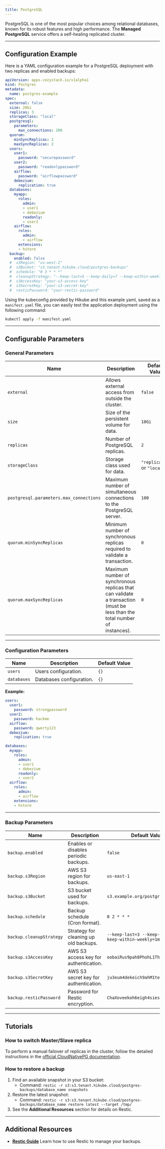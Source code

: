 ```yaml
---
title: PostgreSQL
---
```


PostgreSQL is one of the most popular choices among relational databases, known for its robust features and high performance. The **Managed PostgreSQL** service offers a self-healing replicated cluster.

---

## Configuration Example

Here is a YAML configuration example for a PostgreSQL deployment with two replicas and enabled backups:

```yaml
apiVersion: apps.cozystack.io/v1alpha1
kind: Postgres
metadata:
  name: postgres-example
spec:
  external: false
  size: 20Gi
  replicas: 3
  storageClass: "local"
  postgresql:
    parameters:
      max_connections: 200
  quorum:
    minSyncReplicas: 1
    maxSyncReplicas: 2
  users:
    user1:
      password: "securepassword"
    user2:
      password: "readonlypassword"
    airflow:
      password: "airflowpassword"
    debezium:
      replication: true
  databases:
    myapp:
      roles:
        admin:
        - user1
        - debezium
        readonly:
        - user2
    airflow:
      roles:
        admin:
        - airflow
      extensions:
      - hstore
  backup:
    enabled: false
  #  s3Region: "us-west-2"
  #  s3Bucket: "s3.tenant.hikube.cloud/postgres-backups"
  #  schedule: "0 3 * * *"
  #  cleanupStrategy: "--keep-last=5 --keep-daily=7 --keep-within-weekly=2m"
  #  s3AccessKey: "your-s3-access-key"
  #  s3SecretKey: "your-s3-secret-key"
  #  resticPassword: "your-restic-password"
```

Using the kubeconfig provided by Hikube and this example yaml, saved as a `manifest.yaml` file, you can easily test the application deployment using the following command:

```sh
kubectl apply -f manifest.yaml
```

---

## Configurable Parameters

### **General Parameters**

| **Name**                    | **Description**                                                                                | **Default Value** |
|------------------------------|-----------------------------------------------------------------------------------------------------|------------------------|
| `external`                  | Allows external access from outside the cluster.                                                | `false`               |
| `size`                      | Size of the persistent volume for data.                                                        | `10Gi`                |
| `replicas`                  | Number of PostgreSQL replicas.                                                                 | `2`                   |
| `storageClass`              | Storage class used for data.                                                                   | `"replicated"` or `"local"` |
| `postgresql.parameters.max_connections` | Maximum number of simultaneous connections to the PostgreSQL server.                     | `100`                 |
| `quorum.minSyncReplicas`    | Minimum number of synchronous replicas required to validate a transaction.                     | `0`                   |
| `quorum.maxSyncReplicas`    | Maximum number of synchronous replicas that can validate a transaction (must be less than the total number of instances). | `0`                   |

---

### **Configuration Parameters**

| **Name**    | **Description**               | **Default Value** |
|--------------|------------------------------------|------------------------|
| `users`      | Users configuration.               | `{}`                  |
| `databases`  | Databases configuration.           | `{}`                  |

**Example:**

```yaml
users:
  user1:
    password: strongpassword
  user2:
    password: hackme
  airflow:
    password: qwerty123
  debezium:
    replication: true

databases:
  myapp:
    roles:
      admin:
      - user1
      - debezium
      readonly:
      - user2
  airflow:
    roles:
      admin:
      - airflow
    extensions:
    - hstore
```

---

### **Backup Parameters**

| **Name**               | **Description**                                | **Default Value**                         |
|---------------------------|----------------------------------------------------|-----------------------------------------------|
| `backup.enabled`         | Enables or disables periodic backups.              | `false`                                      |
| `backup.s3Region`        | AWS S3 region for backups.                         | `us-east-1`                                  |
| `backup.s3Bucket`        | S3 bucket used for backups.                        | `s3.example.org/postgres-backups`            |
| `backup.schedule`        | Backup schedule (Cron format).                     | `0 2 * * *`                                  |
| `backup.cleanupStrategy` | Strategy for cleaning up old backups.              | `--keep-last=3 --keep-daily=3 --keep-within-weekly=1m` |
| `backup.s3AccessKey`     | AWS S3 access key for authentication.              | `oobaiRus9pah8PhohL1ThaeTa4UVa7gu`           |
| `backup.s3SecretKey`     | AWS S3 secret key for authentication.              | `ju3eum4dekeich9ahM1te8waeGai0oog`           |
| `backup.resticPassword`  | Password for Restic encryption.                    | `ChaXoveekoh6eigh4siesheeda2quai0`           |

---

## Tutorials

### How to switch Master/Slave replica

To perform a manual failover of replicas in the cluster, follow the detailed instructions in the [official CloudNativePG documentation](https://cloudnative-pg.io/documentation/1.15/rolling_update/#manual-updates-supervised).

### How to restore a backup

1. Find an available snapshot in your S3 bucket:
   - Command: `restic -r s3:s3.tenant.hikube.cloud/postgres-backups/database_name snapshots`
2. Restore the latest snapshot:
   - Command: `restic -r s3:s3.tenant.hikube.cloud/postgres-backups/database_name restore latest --target /tmp/`
3. See the **Additional Resources** section for details on Restic.

---

## Additional Resources

- **[Restic Guide](https://itnext.io/restic-effective-backup-from-stdin-4bc1e8f083c1)**
  Learn how to use Restic to manage your backups.
